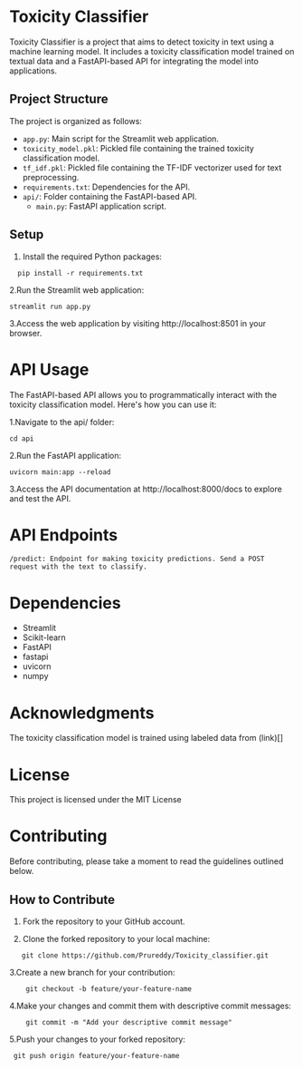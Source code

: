 # Toxicity Classifier

Toxicity Classifier is a project that aims to detect toxicity in text using a machine learning model. It includes a toxicity classification model trained on textual data and a FastAPI-based API for integrating the model into applications.

## Project Structure

The project is organized as follows:

- `app.py`: Main script for the Streamlit web application.
- `toxicity_model.pkl`: Pickled file containing the trained toxicity classification model.
- `tf_idf.pkl`: Pickled file containing the TF-IDF vectorizer used for text preprocessing.
- `requirements.txt`: Dependencies for the API.
- `api/`: Folder containing the FastAPI-based API.
  - `main.py`: FastAPI application script.
  
  

## Setup

1. Install the required Python packages:
```
  pip install -r requirements.txt
   ```
2.Run the Streamlit web application:
   ```
  streamlit run app.py
  ```
3.Access the web application by visiting http://localhost:8501 in your browser.

# API Usage
The FastAPI-based API allows you to programmatically interact with the toxicity classification model. Here's how you can use it:

1.Navigate to the api/ folder:
```
cd api
```
2.Run the FastAPI application:
```
uvicorn main:app --reload
```
3.Access the API documentation at http://localhost:8000/docs to explore and test the API.

# API Endpoints
` /predict: Endpoint for making toxicity predictions. Send a POST request with the text to classify. `

# Dependencies
- Streamlit
- Scikit-learn
- FastAPI
- fastapi
- uvicorn
- numpy

# Acknowledgments
The toxicity classification model is trained using labeled data from (link)[]

# License
This project is licensed under the MIT License

# Contributing
Before contributing, please take a moment to read the guidelines outlined below.

## How to Contribute

1. Fork the repository to your GitHub account.

2. Clone the forked repository to your local machine:
```
   git clone https://github.com/Prureddy/Toxicity_classifier.git
```

3.Create a new branch for your contribution:
```
    git checkout -b feature/your-feature-name
```

4.Make your changes and commit them with descriptive commit messages:
```
    git commit -m "Add your descriptive commit message"
```

5.Push your changes to your forked repository:
```
 git push origin feature/your-feature-name
 ```
